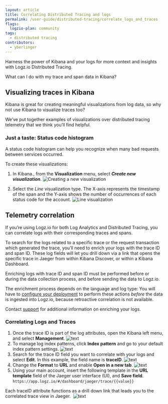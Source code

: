 ```yaml
---
layout: article
title: Correlating Distributed Tracing and logs
permalink: /user-guide/distributed-tracing/correlate_logs_and_traces
flags:
  logzio-plan: community
tags:
  - distributed tracing
contributors:
  - yberlinger
---
```

Harness the power of Kibana and your logs for more context and insights with Logz.io Distributed Tracing.

<miniTOC> What can I do with my trace and span data in Kibana?

## Visualizing traces in Kibana
Kibana is great for creating meaningful visualizations from log data, so why not use Kibana to visualize traces too? 

We’ve put together examples of visualizations over distributed tracing telemetry that we think you’ll find helpful. 


### Just a taste: Status code histogram

A status code histogram can help you recognize when many bad requests between services occurred.

To create these visualizations:

1. In Kibana., from the **Visualization** menu, select **_Create new visualization_**.
    ![Creating a new visualization](https://dytvr9ot2sszz.cloudfront.net/logz-docs/distributed-tracing/kibana_histogram.png)

2. Select the *Line* visualization type. 
    The X-axis represents the timestamp of the span and the Y-axis shows the number of occurrences of each status code for the account.
    ![Line visualization](https://dytvr9ot2sszz.cloudfront.net/logz-docs/distributed-tracing/kibana_line_vis.png)

## Telemetry correlation

If you’re using Logz.io for both Log Analytics and Distributed Tracing, you can correlate logs with their corresponding traces and spans.

To search for the logs related to a specific trace or the request transaction which generated the trace, you’ll need to enrich your logs with the trace ID and span ID. These log fields will let you drill down via a link that opens the specific trace in Jaeger from within Kibana Discover, or within a Kibana Dashboard.

Enriching logs with trace ID and span ID must be performed before or during the data collection process, and before sending the data to Logz.io.

The enrichment process depends on the language and log type: You will have to [configure your deployment](/user-guide/distributed-tracing/deploying-components)  to perform these actions _before_ the data is ingested into Logz.io, because retroactive correlation is not available.  

Contact [support]() for additional information on enriching your logs. 

### Correlating Logs and Traces

1. Once the trace ID is part of the log attributes, open the Kibana left menu, and select **Management**.
    ![text](https://dytvr9ot2sszz.cloudfront.net/logz-docs/distributed-tracing/log_trace1.png)
2. To manage log index patterns, click **Index pattern** and go to your default index pattern settings.
    ![text](https://dytvr9ot2sszz.cloudfront.net/logz-docs/distributed-tracing/log_trace2.png)
3. Search for the trace ID field you want to correlate with your logs and select **Edit**. In this example, the field name is **traceID**.
    ![text](https://dytvr9ot2sszz.cloudfront.net/logz-docs/distributed-tracing/log_trace3.png)
4. Change the **Format** to **URL** and enable **Open in a new tab**.
    ![text](https://dytvr9ot2sszz.cloudfront.net/logz-docs/distributed-tracing/log_trace4.png)
5. Using your main account, insert the following template in the **URL template** field of the Jaeger user interface (UI), and **Save field**. 
    `https://app.logz.io/#/dashboard/jaeger/trace/{{value}}`

Each traceID attribute functions as a drill down link that leads you to the correlated trace view in Jaeger. 
![text](https://dytvr9ot2sszz.cloudfront.net/logz-docs/distributed-tracing/log_trace5.png)